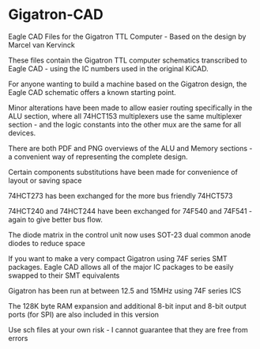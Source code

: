 # Gigatron-CAD
Eagle CAD Files for the Gigatron TTL Computer - Based on the design by Marcel van Kervinck

These files contain the Gigatron TTL computer schematics transcribed to Eagle CAD - using the IC numbers used in the original KiCAD.

For anyone wanting to build a machine based on the Gigatron design, the Eagle CAD schematic offers a known starting point.

Minor alterations have been made to allow easier routing specifically in the ALU section, where all 74HCT153 multiplexers use the same multiplexer section - and the logic constants into the other mux are the same for all devices.

There are both PDF and PNG overviews of the ALU and Memory sections - a convenient way of representing the complete design.

Certain components substitutions have been made for convenience of layout or saving space

74HCT273 has been exchanged for the more bus friendly 74HCT573

74HCT240 and 74HCT244 have been exchanged for 74F540 and 74F541 - again to give better bus flow.

The diode matrix in the control unit now uses SOT-23 dual common anode diodes to reduce space



If you want to make a very compact Gigatron using 74F series SMT packages. Eagle CAD allows all of the major IC packages to be easily swapped to their SMT equivalents

Gigatron has been run at between 12.5 and 15MHz using 74F series ICS

The 128K byte RAM expansion and additional 8-bit input and 8-bit output ports (for SPI) are also included in this version

Use sch files at your own risk - I cannot guarantee that they are free from errors


